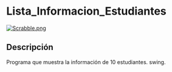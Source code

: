 # Lista_Informacion_Estudiantes
[![Scrabble.png](https://i.postimg.cc/2Szrywdb/Scrabble.png)](https://postimg.cc/3dbPb2cY)
## Descripción
Programa que muestra la información  de 10 estudiantes. swing.
